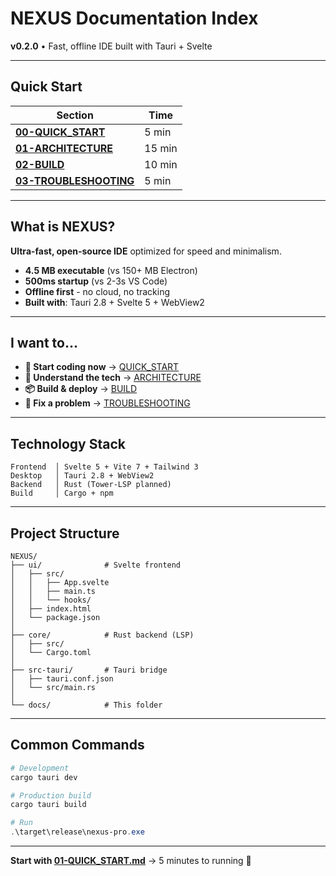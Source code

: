 # NEXUS Documentation Index

**v0.2.0** • Fast, offline IDE built with Tauri + Svelte

---

## Quick Start

| Section | Time |
|---------|------|
| **[00-QUICK_START](01-QUICK_START.md)** | 5 min |
| **[01-ARCHITECTURE](02-ARCHITECTURE.md)** | 15 min |
| **[02-BUILD](03-BUILD.md)** | 10 min |
| **[03-TROUBLESHOOTING](04-TROUBLESHOOTING.md)** | 5 min |

---

## What is NEXUS?

**Ultra-fast, open-source IDE** optimized for speed and minimalism.

- **4.5 MB executable** (vs 150+ MB Electron)
- **500ms startup** (vs 2-3s VS Code)
- **Offline first** - no cloud, no tracking
- **Built with**: Tauri 2.8 + Svelte 5 + WebView2

---

## I want to...

- **🚀 Start coding now** → [QUICK_START](01-QUICK_START.md)
- **🔧 Understand the tech** → [ARCHITECTURE](02-ARCHITECTURE.md)
- **📦 Build & deploy** → [BUILD](03-BUILD.md)
- **🐛 Fix a problem** → [TROUBLESHOOTING](04-TROUBLESHOOTING.md)

---

## Technology Stack

```
Frontend  │ Svelte 5 + Vite 7 + Tailwind 3
Desktop   │ Tauri 2.8 + WebView2
Backend   │ Rust (Tower-LSP planned)
Build     │ Cargo + npm
```

---

## Project Structure

```
NEXUS/
├── ui/              # Svelte frontend
│   ├── src/
│   │   ├── App.svelte
│   │   ├── main.ts
│   │   └── hooks/
│   ├── index.html
│   └── package.json
│
├── core/            # Rust backend (LSP)
│   ├── src/
│   └── Cargo.toml
│
├── src-tauri/       # Tauri bridge
│   ├── tauri.conf.json
│   └── src/main.rs
│
└── docs/            # This folder
```

---

## Common Commands

```powershell
# Development
cargo tauri dev

# Production build
cargo tauri build

# Run
.\target\release\nexus-pro.exe
```

---

**Start with [01-QUICK_START.md](01-QUICK_START.md)** → 5 minutes to running 🎯
